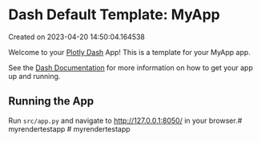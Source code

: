 # Dash Default Template: MyApp

Created on 2023-04-20 14:50:04.164538

Welcome to your [Plotly Dash](https://plotly.com/dash/) App! This is a template for your MyApp app.

See the [Dash Documentation](https://dash.plotly.com/introduction) for more information on how to get your app up and running.

## Running the App

Run `src/app.py` and navigate to http://127.0.0.1:8050/ in your browser.#   m y r e n d e r t e s t a p p  
 #   m y r e n d e r t e s t a p p  
 